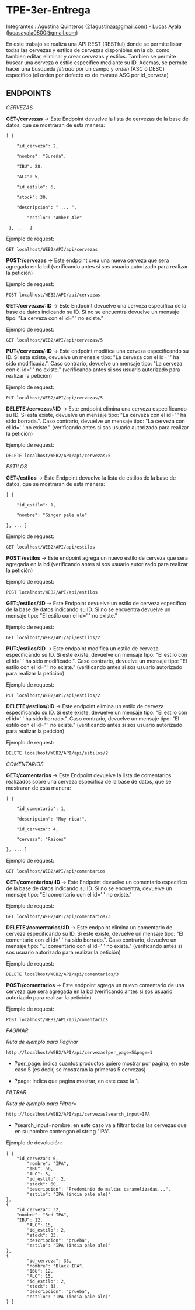 # TPE-3er-Entrega
Integrantes : Agustina Quinteros (21agustinaa@gmail.com) - Lucas Ayala (lucasayala0800@gmail.com) 


En este trabajo se realiza una API REST (RESTful) donde se permite listar todas las cervezas y estilos de cervezas disponibles en la db, como tambien editar, eliminar y crear cervezas y estilos. Tambien se permite buscar una cerveza o estilo especifico mediante su ID.
Ademas, se permite hacer una busqueda *filtrada* por un campo y *orden* (ASC ó DESC) especifico (el orden por defecto es de manera ASC por id_cerveza)


## ENDPOINTS 

_CERVEZAS_



**GET:/cervezas** -> Este Endpoint devuelve la lista de cervezas de la base de datos, que se mostraran de esta manera:

    [ {

		"id_cerveza": 2,
	
		"nombre": "Sureña",
	
		"IBU": 28,
	
		"ALC": 5,
	 
	 	"id_estilo": 6,
	  
	  	"stock": 30,
	   
	   	"descripcion": " ... ",
	    
	    	"estilo": "Amber Ale"
	     
     }, ...  ]

Ejemplo de request:

	GET localhost/WEB2/API/api/cervezas

    
**POST:/cervezas** -> Este endpoint crea una nueva cerveza que sera agregada en la bd (verificando antes si sos usuario autorizado para realizar la petición)

Ejemplo de request:

	POST localhost/WEB2/API/api/cervezas


**GET:/cervezas/:ID** -> Este Endpoint devuelve una cerveza especifica de la base de datos indicando su ID. Si no se encuentra
devuelve un mensaje tipo: "La cerveza con el id=' ' no existe."

Ejemplo de request:

	GET localhost/WEB2/API/api/cervezas/5


**PUT:/cervezas/:ID** -> Este endpoint modifica una cerveza especificando su ID. Si esta existe, devuelve un mensaje tipo: "La cerveza con el id=' ' ha sido modificada.". Caso contrario, devuelve un mensaje tipo: "La cerveza con el id=' ' no existe." (verificando antes si sos usuario autorizado para realizar la petición)


Ejemplo de request:

	PUT localhost/WEB2/API/api/cervezas/5

 
**DELETE:/cervezas/:ID** -> Este endpoint elimina una cerveza especificando su ID. Si esta existe, devuelve un mensaje tipo: "La cerveza con el id=' ' ha sido borrada.". Caso contrario, devuelve un mensaje tipo: "La cerveza con el id=' ' no existe." (verificando antes si sos usuario autorizado para realizar la petición)

Ejemplo de request:

	DELETE localhost/WEB2/API/api/cervezas/5


_ESTILOS_


**GET:/estilos** -> Este Endpoint devuelve la lista de estilos de la base de datos, que se mostraran de esta manera:

	[ {

		"id_estilo": 1,

		"nombre": "Ginger pale ale"

	}, ... ]

 Ejemplo de request:

	GET localhost/WEB2/API/api/estilos

    
**POST:/estilos** -> Este endpoint agrega un nuevo estilo de cerveza que sera agregada en la bd (verificando antes si sos usuario autorizado para realizar la petición)

Ejemplo de request:

	POST localhost/WEB2/API/api/estilos

**GET:/estilos/:ID** -> Este Endpoint devuelve un estilo de cerveza especifico de la base de datos indicando su ID. Si no se encuentra
devuelve un mensaje tipo: "El estilo con el id=' ' no existe."

Ejemplo de request:

	GET localhost/WEB2/API/api/estilos/2

 
**PUT:/estilos/:ID** -> Este endpoint modifica un estilo de cerveza especificando su ID. Si este existe, devuelve un mensaje tipo: "El estilo con el id=' ' ha sido modificado.". Caso contrario, devuelve un mensaje tipo: "El estilo con el id=' ' no existe." (verificando antes si sos usuario autorizado para realizar la petición)

Ejemplo de request:

	PUT localhost/WEB2/API/api/estilos/2


**DELETE:/estilos/:ID** -> Este endpoint elimina un estilo de cerveza especificando su ID. Si este existe, devuelve un mensaje tipo: "El estilo con el id=' ' ha sido borrado.". Caso contrario, devuelve un mensaje tipo: "El estilo con el id=' ' no existe." (verificando antes si sos usuario autorizado para realizar la petición)

Ejemplo de request:

	DELETE localhost/WEB2/API/api/estilos/2


_COMENTARIOS_


**GET:/comentarios** -> Este Endpoint devuelve la lista de comentarios realizados sobre una cerveza especifica de la base de datos, que se mostraran de esta manera:

	[ {
        
	 	"id_comentario": 1,
	 
	 	"descripcion": "Muy rica!",
	        
		"id_cerveza": 4,
	        
		"cerveza": "Raices"
 
 	}, ... ]

Ejemplo de request:

	GET localhost/WEB2/API/api/comentarios

    
**GET:/comentarios/:ID** -> Este Endpoint devuelve un comentario especifico de la base de datos indicando su ID. Si no se encuentra, devuelve un mensaje tipo: "El comentario con el id=' ' no existe."

Ejemplo de request:

	GET localhost/WEB2/API/api/comentarios/3

 
**DELETE:/comentarios/:ID** -> Este endpoint elimina un comentario de cerveza especificando su ID. Si este existe, devuelve un mensaje tipo: "El comentario con el id=' ' ha sido borrado.". Caso contrario, devuelve un mensaje tipo: "El comentario con el id=' ' no existe." (verificando antes si sos usuario autorizado para realizar la petición)

Ejemplo de request:

	DELETE localhost/WEB2/API/api/comentarios/3



**POST:/comentarios** -> Este endpoint agrega un nuevo comentario de una cerveza que sera agregada en la bd (verificando antes si sos usuario autorizado para realizar la petición)

Ejemplo de request:

	POST localhost/WEB2/API/api/comentarios



_PAGINAR_

*Ruta de ejemplo para Paginar*

	http://localhost/WEB2/API/api/cervezas?per_page=5&page=1

- ?per_page: indica cuantos productos quiero mostrar por pagina, en este caso 5 (es decir, se mostraran la primeras 5 cervezas)

- ?page: indica que pagina mostrar, en este caso la 1.


_FILTRAR_

*Ruta de ejemplo para Filtrar*=

	http://localhost/WEB2/API/api/cervezas?search_input=IPA

- ?search_input=nombre: en este caso va a filtrar todas las cervezas que en su nombre contengan el string "IPA".

Ejemplo de devolución:

	[ {
	 	"id_cerveza": 6,
	        "nombre": "IPA",
	        "IBU": 56,
	        "ALC": 5,
	        "id_estilo": 2,
	        "stock": 60,
	        "descripcion": "Predominio de maltas caramelizadas...",
	        "estilo": "IPA (india pale ale)"
	},
	{	
	 	"id_cerveza": 32,
		"nombre": "Red IPA",
		"IBU": 12,
	        "ALC": 15,
	        "id_estilo": 2,
	        "stock": 33,
	        "descripcion": "prueba",
	        "estilo": "IPA (india pale ale)"
	},
	{
	        "id_cerveza": 33,
	        "nombre": "Black IPA",
	        "IBU": 12,
	        "ALC": 15,
	        "id_estilo": 2,
	        "stock": 33,
	        "descripcion": "prueba",
	        "estilo": "IPA (india pale ale)"
	} ]

